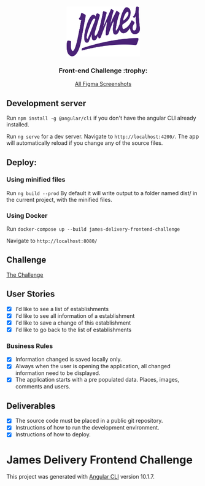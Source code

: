 <br />
<p align="center">
    <img src="assets/james_logo.svg" alt="Logo" width="191" height="131">
</p>
<p>
  <h3 align="center">Front-end Challenge :trophy:</h3>

  <p align="center">
    <a href="https://www.figma.com/file/6Z1eafamhmHr6n7DWbm4I9/Teste-James">All Figma Screenshots</a>
  </p>
</p>

## Development server

Run `npm install -g @angular/cli` if you don't have the angular CLI already installed.

Run `ng serve` for a dev server. Navigate to `http://localhost:4200/`. The app will automatically reload if you change any of the source files.

## Deploy: 

### Using minified files

Run `ng build --prod` By default it will write output to a folder named dist/ in the current project, with the minified files.

### Using Docker

Run `docker-compose up --build james-delivery-frontend-challenge`

Navigate to `http://localhost:8080/`

## Challenge

[The Challenge](https://github.com/james-delivery/frontend-challenge)

## User Stories

- [x] I'd like to see a list of establishments
- [x] I'd like to see all information of a establishment
- [x] I'd like to save a change of this establishment
- [x] I'd like to go back to the list of establishments

### Business Rules

- [x] Information changed is saved locally only.
- [x] Always when the user is opening the application, all changed information need to be displayed.
- [x] The application starts with a pre populated data. Places, images, comments and users.

## Deliverables

- [x] The source code must be placed in a public git repository.
- [x] Instructions of how to run the development environment.
- [x] Instructions of how to deploy.

# James Delivery Frontend Challenge

This project was generated with [Angular CLI](https://github.com/angular/angular-cli) version 10.1.7.
